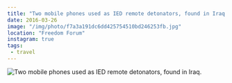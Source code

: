 ```yaml
---
title: "Two mobile phones used as IED remote detonators, found in Iraq."
date: 2016-03-26
image: "/img/photo/f7a3a191dc6dd425754510bd246253fb.jpg"
location: "Freedom Forum"
instagram: true
tags:
 - travel
---
```


![Two mobile phones used as IED remote detonators, found in Iraq.](/img/photo/f7a3a191dc6dd425754510bd246253fb.jpg)
